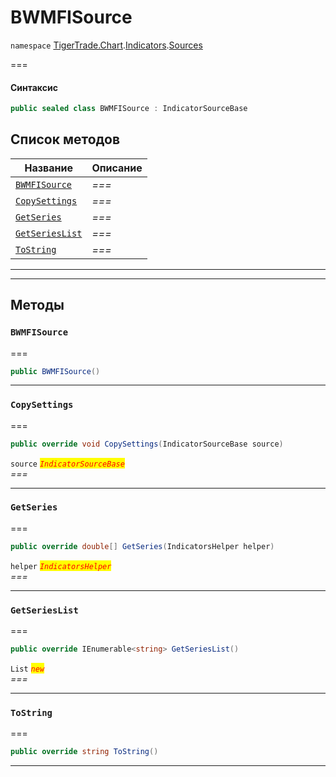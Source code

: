 # BWMFISource

`namespace` [TigerTrade.Chart](../../../../).[Indicators](../).[Sources](./)

\===

#### Синтаксис

```csharp
public sealed class BWMFISource : IndicatorSourceBase
```

## Список методов

| Название                                                  | Описание |
| --------------------------------------------------------- | -------- |
| [`BWMFISource`](bwmfisource.cs.md#method-bwmfisource)     | _===_    |
| [`CopySettings`](bwmfisource.cs.md#method-copysettings)   | _===_    |
| [`GetSeries`](bwmfisource.cs.md#method-getseries)         | _===_    |
| [`GetSeriesList`](bwmfisource.cs.md#method-getserieslist) | _===_    |
| [`ToString`](bwmfisource.cs.md#method-tostring)           | _===_    |

***

***

## Методы

### `BWMFISource` <a href="#method-bwmfisource" id="method-bwmfisource"></a>

\===

```csharp
public BWMFISource()
```

***

### `CopySettings` <a href="#method-copysettings" id="method-copysettings"></a>

\===

```csharp
public override void CopySettings(IndicatorSourceBase source)
```

`source` _<mark style="color:red;">`IndicatorSourceBase`</mark>_\
_===_

***

### `GetSeries` <a href="#method-getseries" id="method-getseries"></a>

\===

```csharp
public override double[] GetSeries(IndicatorsHelper helper)
```

`helper` _<mark style="color:red;">`IndicatorsHelper`</mark>_\
_===_

***

### `GetSeriesList` <a href="#method-getserieslist" id="method-getserieslist"></a>

\===

```csharp
public override IEnumerable<string> GetSeriesList()
```

`List` _<mark style="color:red;">`new`</mark>_\
_===_

***

### `ToString` <a href="#method-tostring" id="method-tostring"></a>

\===

```csharp
public override string ToString()
```

***
